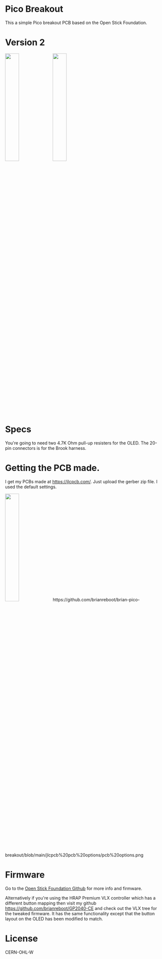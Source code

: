 # Pico Breakout
This a simple Pico breakout PCB based on the Open Stick Foundation.

# Version 2
<img src="https://github.com/brianreboot/brian-pico-breakout/blob/main/Version%202/3D%20Renderings/front.png" height=30% width=30% > <img src="https://github.com/brianreboot/brian-pico-breakout/blob/main/Version%202/3D%20Renderings/back.png" height=30% width=30% >

# Specs
You're going to need two 4.7K Ohm pull-up resisters for the OLED. The 20-pin connectors is for the Brook harness.

# Getting the PCB made.
I get my PCBs made at <https://jlcpcb.com/>. Just upload the gerber zip file. I used the default settings. <br />

<img src="https://github.com/brianreboot/brian-pico-breakout/blob/main/jlcpcb%20pcb%20options/pcb%20options.png" height=30% width=30% >
https://github.com/brianreboot/brian-pico-breakout/blob/main/jlcpcb%20pcb%20options/pcb%20options.png

# Firmware
Go to the [Open Stick Foundation Github](https://github.com/OpenStickFoundation/GP2040-CE) for more info and firmware. <br />

Alternatively if you're using the HRAP Premium VLX controller which has a different button mapping then visit my github <https://github.com/brianreboot/GP2040-CE> and check out the VLX tree for the tweaked firmware. It has the same functionality except that the button layout on the OLED has been modified to match.

# License
CERN-OHL-W
